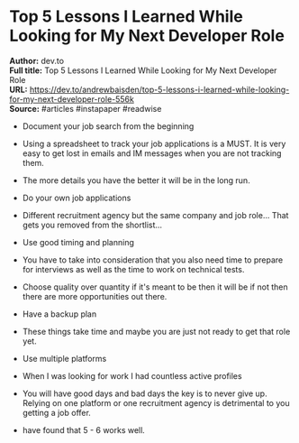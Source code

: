 # Top 5 Lessons I Learned While Looking for My Next Developer Role

**Author:** dev.to  
**Full title:** Top 5 Lessons I Learned While Looking for My Next Developer Role  
**URL:** https://dev.to/andrewbaisden/top-5-lessons-i-learned-while-looking-for-my-next-developer-role-556k  
**Source:** #articles #instapaper #readwise

- Document your job search from the beginning 
   
- Using a spreadsheet to track your job applications is a MUST. It is very easy to get lost in emails and IM messages when you are not tracking them. 
   
- The more details you have the better it will be in the long run. 
   
- Do your own job applications 
   
- Different recruitment agency but the same company and job role... That gets you removed from the shortlist... 
   
- Use good timing and planning 
   
- You have to take into consideration that you also need time to prepare for interviews as well as the time to work on technical tests. 
   
- Choose quality over quantity if it's meant to be then it will be if not then there are more opportunities out there. 
   
- Have a backup plan 
   
- These things take time and maybe you are just not ready to get that role yet. 
   
- Use multiple platforms 
   
- When I was looking for work I had countless active profiles 
   
- You will have good days and bad days the key is to never give up. Relying on one platform or one recruitment agency is detrimental to you getting a job offer. 
   
- have found that 5 - 6 works well. 
   
